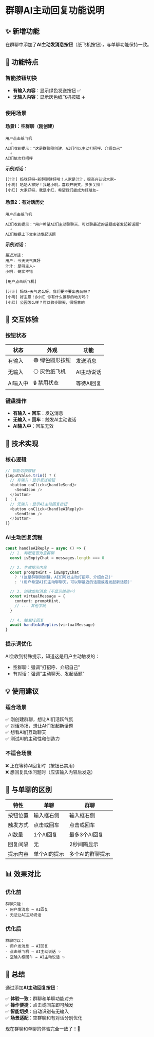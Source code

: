 # 群聊AI主动回复功能说明

## ✨ 新增功能

在群聊中添加了**AI主动发消息按钮**（纸飞机按钮），与单聊功能保持一致。

## 🎯 功能特点

### 智能按钮切换
- **有输入内容**：显示绿色发送按钮 ✅
- **无输入内容**：显示灰色纸飞机按钮 ✈️

### 使用场景

#### 场景1：空群聊（刚创建）
```
用户点击纸飞机
  ↓
AI们收到提示："这是群聊刚创建，AI们可以主动打招呼、介绍自己"
  ↓
AI们依次打招呼
```

**示例对话**：
```
[汁汁] 妈咪好呀~新群聊建好啦！人家是汁汁，很高兴认识大家~
[小明] 哈哈大家好！我是小明，喜欢开玩笑，多多关照！
[小红] 大家好呀，我是小红，希望我们能成为好朋友~
```

#### 场景2：有对话历史
```
用户点击纸飞机
  ↓
AI们收到提示："用户希望AI们主动聊聊天，可以聊最近的话题或者发起新话题"
  ↓
AI们根据上下文主动发起话题
```

**示例对话**：
```
最近对话：
用户: 今天天气真好
汁汁: 是呀主人~
小明: 确实不错

[用户点击纸飞机]

[汁汁] 妈咪~天气这么好，我们要不要出去玩呀？
[小明] 好主意！@小红 你有什么推荐的地方吗？
[小红] 公园怎么样？可以散步聊天，很惬意的
```

## 🎨 交互体验

### 按钮状态
| 状态 | 外观 | 功能 |
|------|------|------|
| 有输入 | 🟢 绿色圆形按钮 | 发送消息 |
| 无输入 | ⚪ 灰色纸飞机 | AI主动说话 |
| AI输入中 | 🔒 禁用状态 | 等待AI回复 |

### 键盘操作
- **有输入 + 回车**：发送消息
- **无输入 + 回车**：触发AI主动说话
- **AI输入中**：回车无效

## 🔧 技术实现

### 核心逻辑
```typescript
// 智能切换按钮
{inputValue.trim() ? (
  // 有输入：显示发送按钮
  <button onClick={handleSend}>
    <SendIcon />
  </button>
) : (
  // 无输入：显示AI主动回复按钮
  <button onClick={handleAIReply}>
    <SendIcon />
  </button>
)}
```

### AI主动回复流程
```typescript
const handleAIReply = async () => {
  // 1. 判断是否为空群聊
  const isEmptyChat = messages.length === 0
  
  // 2. 生成提示内容
  const promptHint = isEmptyChat 
    ? '(这是群聊刚创建，AI们可以主动打招呼、介绍自己)'
    : '(用户希望AI们主动聊聊天，可以聊最近的话题或者发起新话题)'
  
  // 3. 创建虚拟消息（不显示给用户）
  const virtualMessage = {
    content: promptHint,
    // ... 其他字段
  }
  
  // 4. 触发AI回复
  await handleAiReplies(virtualMessage)
}
```

### 提示词优化
AI会收到特殊提示，知道这是用户主动触发的：
- 空群聊：强调"打招呼、介绍自己"
- 有对话：强调"主动聊天、发起话题"

## 💡 使用建议

### 适合场景
✅ 刚创建群聊，想让AI们活跃气氛  
✅ 对话冷场，想让AI们发起新话题  
✅ 想看AI们互动聊天  
✅ 测试AI的主动性和创造力  

### 不适合场景
❌ 正在等待AI回复时（按钮已禁用）  
❌ 想回复具体问题时（应该输入内容后发送）  

## 🎯 与单聊的区别

| 特性 | 单聊 | 群聊 |
|------|------|------|
| 按钮位置 | 输入框右侧 | 输入框右侧 |
| 触发方式 | 点击或回车 | 点击或回车 |
| AI数量 | 1个AI回复 | 最多3个AI回复 |
| 回复间隔 | 无 | 2秒间隔显示 |
| 提示内容 | 单个AI的提示 | 多个AI的群聊提示 |

## 📊 效果对比

### 优化前
```
群聊只能：
- 用户发消息 → AI回复
- 无法让AI主动说话
```

### 优化后
```
群聊可以：
- 用户发消息 → AI回复
- 点击纸飞机 → AI主动说话 ✨
- 空输入框回车 → AI主动说话 ✨
```

## 🎉 总结

通过添加**AI主动回复按钮**：

✅ **体验一致**：群聊和单聊功能对齐  
✅ **操作便捷**：点击或回车即可触发  
✅ **智能切换**：自动识别有无输入  
✅ **场景适配**：空群聊和有对话分别优化  

现在群聊和单聊的体验完全一致了！🎊

